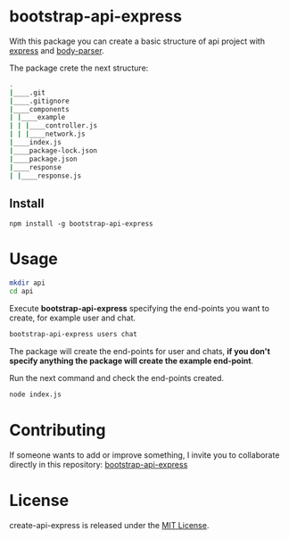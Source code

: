 
# bootstrap-api-express

With this package you can create a basic structure of api project with [express](https://www.npmjs.com/package/express) and [body-parser](https://www.npmjs.com/package/body-parser).

The package crete the next structure:
```bash
.
|____.git
|____.gitignore
|____components
| |____example
| | |____controller.js
| | |____network.js
|____index.js
|____package-lock.json
|____package.json
|____response
| |____response.js

```
## Install

```npm
npm install -g bootstrap-api-express
```

# Usage

```bash
mkdir api
cd api
```

Execute **bootstrap-api-express** specifying the end-points you want to create, for example user and chat.

```bash
bootstrap-api-express users chat
```
The package will create the end-points for user and chats, **if you don't specify anything the package will create the example end-point**.

Run the next command and check the end-points created.
```bash
node index.js
```

# Contributing
If someone wants to add or improve something, I invite you to collaborate directly in this repository: [bootstrap-api-express](https://github.com/bautistaj/bootstrap-api-express.git)

# License
create-api-express is released under the [MIT License](https://opensource.org/licenses/MIT).